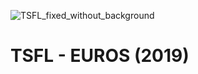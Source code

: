 ![TSFL_fixed_without_background](https://github.com/thaalish/tsfl-euros/assets/85063798/c2f0c4ca-469b-44e6-8dc4-9d3d28e0bad0)
# TSFL - EUROS (2019)
